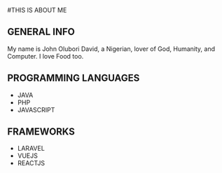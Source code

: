 #THIS IS ABOUT ME

## GENERAL INFO
My name is John Olubori David, a Nigerian, lover of God, Humanity, and Computer. I love Food too.

## PROGRAMMING LANGUAGES
- JAVA
- PHP
- JAVASCRIPT

## FRAMEWORKS

- LARAVEL
- VUEJS
- REACTJS
